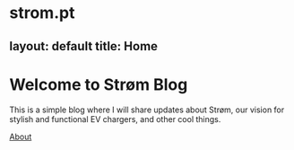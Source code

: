 # strom.pt
layout: default
title: Home
---

# Welcome to Strøm Blog

This is a simple blog where I will share updates about Strøm, our vision for stylish and functional EV chargers, and other cool things.

[About](about.md)
